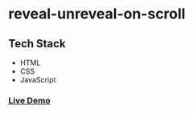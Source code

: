 # reveal-unreveal-on-scroll

## Tech Stack
- HTML 
- CSS
- JavaScript

### [Live Demo](https://amdhanwate.github.io/reveal-unreveal-on-scroll/)

